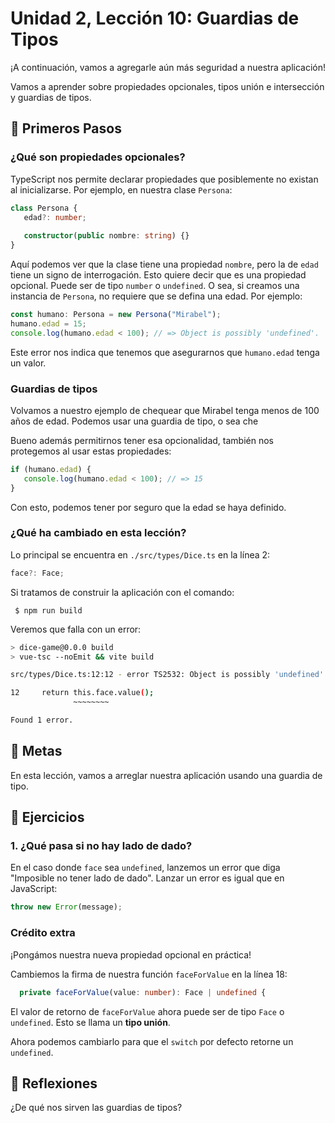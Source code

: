 # Unidad 2, Lección 10: Guardias de Tipos

¡A continuación, vamos a agregarle aún más seguridad a nuestra aplicación!

Vamos a aprender sobre propiedades opcionales, tipos unión e intersección y guardias de tipos.

## 🐾 Primeros Pasos

### ¿Qué son propiedades opcionales?

TypeScript nos permite declarar propiedades que posiblemente no existan al inicializarse. Por ejemplo, en nuestra clase `Persona`:

```typescript
class Persona {
   edad?: number;
   
   constructor(public nombre: string) {}
}
```

Aquí podemos ver que la clase tiene una propiedad `nombre`, pero la de `edad` tiene un signo de interrogación. Esto quiere decir que es una propiedad opcional. Puede ser de tipo `number` o `undefined`. O sea, si creamos una instancia de `Persona`, no requiere que se defina una edad. Por ejemplo:

```typescript 
const humano: Persona = new Persona("Mirabel");
humano.edad = 15;
console.log(humano.edad < 100); // => Object is possibly 'undefined'.
```

Este error nos indica que tenemos que asegurarnos que `humano.edad` tenga un valor. 

### Guardias de tipos

Volvamos a nuestro ejemplo de chequear que Mirabel tenga menos de 100 años de edad. Podemos usar una guardia de tipo, o sea che

Bueno además permitirnos tener esa opcionalidad, también nos protegemos al usar estas propiedades:

```typescript
if (humano.edad) {
   console.log(humano.edad < 100); // => 15
}
```

Con esto, podemos tener por seguro que la edad se haya definido.

### ¿Qué ha cambiado en esta lección?

Lo principal se encuentra en `./src/types/Dice.ts` en la línea 2:

```typescript
face?: Face;
```

Si tratamos de construir la aplicación con el comando:

     $ npm run build

Veremos que falla con un error:

```bash
> dice-game@0.0.0 build
> vue-tsc --noEmit && vite build

src/types/Dice.ts:12:12 - error TS2532: Object is possibly 'undefined'.

12     return this.face.value();
              ~~~~~~~~

Found 1 error.
```

## 🥅 Metas

En esta lección, vamos a arreglar nuestra aplicación usando una guardia de tipo.

## 🤸 Ejercicios

### 1. ¿Qué pasa si no hay lado de dado?

En el caso donde `face` sea `undefined`, lanzemos un error que diga "Imposible no tener lado de dado". Lanzar un error es igual que en JavaScript:

```typescript
throw new Error(message);
```

### Crédito extra

¡Pongámos nuestra nueva propiedad opcional en práctica!

Cambiemos la firma de nuestra función `faceForValue` en la línea 18:

```typescript
  private faceForValue(value: number): Face | undefined {
```

El valor de retorno de `faceForValue` ahora puede ser de tipo `Face` o `undefined`. Esto se llama un **tipo unión**.

Ahora podemos cambiarlo para que el `switch` por defecto retorne un `undefined`.

## 🤔 Reflexiones

¿De qué nos sirven las guardias de tipos?
